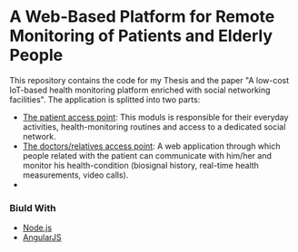 #   A Web-Based Platform for Remote Monitoring of Patients and Elderly People

This repository contains the code for my Thesis and the paper "A low-cost IoT-based health monitoring platform enriched with social networking facilities". The application is splitted into two parts:

* [The patient access point](https://gitlab.com/timos/Cloud-Webrtc/tree/master/raspberry): This moduls is responsible for their everyday activities, health-monitoring routines and access to a dedicated social network.
* [The doctors/relatives access point](https://gitlab.com/timos/Cloud-Webrtc/tree/master/Cloud-Webrtc): A web application through which people related with the patient can communicate with him/her and monitor his health-condition (biosignal history, real-time health measurements, video calls).
* 

### Biuld With 

* [Node.js](https://nodejs.org/en/)
* [AngularJS](https://angularjs.org/)

